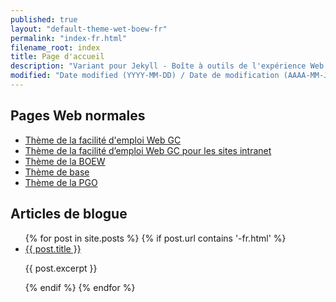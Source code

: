 ```yaml
---
published: true
layout: "default-theme-wet-boew-fr"
permalink: "index-fr.html"
filename_root: index
title: Page d'accueil
description: "Variant pour Jekyll - Boîte à outils de l'expérience Web (BOEW)"
modified: "Date modified (YYYY-MM-DD) / Date de modification (AAAA-MM-JJ)"
---
```


## Pages Web normales ##
* [Thème de la facilité d'emploi Web GC](theme-gcwu-fegc/index-fr.html)
* [Thème de la facilité d’emploi Web GC pour les sites intranet](theme-gcwu-intranet/index-fr.html)
* [Thème de la BOEW](theme-wet-boew/index-fr.html)
* [Thème de base](theme-base/index-fr.html)
* [Thème de la PGO](theme-ogpl/index-fr.html)

## Articles de blogue ##
<ul>
{% for post in site.posts %}
{% if post.url contains '-fr.html' %}
    <li>
		<a href="{{ site.url }}{{ post.url }}">{{ post.title }}</a>
		<p>{{ post.excerpt }}</p>
    </li>
{% endif %}
{% endfor %}
</ul>